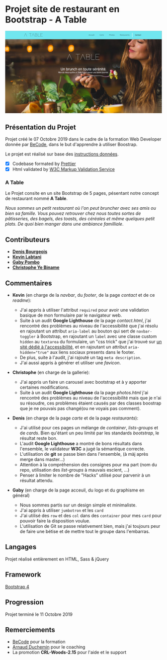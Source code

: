 # Projet site de restaurant en Bootstrap - **A Table**

![Aperçu du projet - capture d’écran](./img/Projet.png)

## Présentation du Projet

Projet créé le 07 Octobre 2019 dans le cadre de la formation Web Developer donnée par [BeCode](https://www.becode.org/), dans le but d'apprendre à utiliser Boostrap.

Le projet est réalisé sur base des [instructions données](https://github.com/becodeorg/CRL-Woods-2.15/blob/master/Projects/BootstrapProject/projet.md).

- [x] Codebase formated by [Prettier](https://prettier.io/)
- [x] Html validated by [W3C Markup Validation Service](https://validator.w3.org)

### **A Table**

Le Projet consite en un site Bootstrap de 5 pages, pésentant notre concept de restaurant nommé **A Table**.

_Nous sommes un petit restaurant où l'on peut bruncher avec ses amis ou bien sa famille.
Vous pouvez retrouver chez nous toutes sortes de pâtisseries, des bagels, des toasts, des céréales et même quelques petit plats. De quoi bien manger dans une ambiance familliale_.

## Contributeurs

- [**Denis Bourgeois**](https://github.com/Debourgeo)
- [**Kevin Labtani**](https://github.com/kevin-labtani)
- [**Gaby Pombo**](https://github.com/Gabypml)
- [**Christophe Ye Biname**](https://github.com/christophe-ye-biname)

## Commentaires

- **Kevin** (en charge de la _navbar_, du _footer_, de la page _contact_ et de ce _readme_):

  - J'ai appris à utiliser l'attribut `required` pour avoir une validation basique de mon formulaire par le navigateur web.
  - Suite à un audit **Google Lighthouse** de la page _contact.html_, j'ai rencontré des problèmes au niveau de l'accessibilité que j'ai résolu en rajoutant un attribut `aria-label` au bouton qui sert de `navbar-toggler` à Bootstrap, en rajoutant un `label` avec une classe custom `hidden` au `textarea` du formulaire, un "css trick" que j'ai trouvé sur [un sité dédié à l'accessibilité](https://webaim.org/techniques/css/invisiblecontent/), et en rajoutant un attribut `aria-hidden="true"` aux liens sociaux presents dans le footer.
  - De plus, suite à l'audit, j'ai rajouté un tag `meta description`.
  - J'ai aussi appris à générer et utiliser une _favicon_.

- **Christophe** (en charge de la gallerie):
  - J'ai appris un faire un carousel avec bootstrap et à y apporter certaines modifications.
  - Suite à un audit **Google Lighthouse** da la page _photos.html_ j'ai rencontré des problèmes au niveau de l'accessibilité mais que je n'ai su résoudre, ces problèmes étaient causés par des classes boostrap que je ne pouvais pas changé(ou ne voyais pas comment).
- **Denis** (en charge de la page _carte_ et de la page _restaurants_):

  - J'ai utilisé pour ces pages un mélange de _container_, _lists-groups_ et de _cards_. Bien qu'étant un peu limité par les standards _bootstrap_, le résultat reste bon.
  - L'audit **Google Lighthouse** a montré de bons résultats dans l'ensemble, le validateur **W3C** a jugé la sémantique correcte.
  - L'utilisation de **git** se passe bien dans l'ensemble, (à màj après merge dans master...)
  - Attention à la compréhension des consignes pour ma part (nom du repo, utilisation des _list-groups_ à mauvais escient, ...)
  - Penser à limiter le nombre de "Hacks" utilisé pour parvenir à un résultat attendu.

- **Gaby** (en charge de la page acceuil, du logo et du graphisme en général)
  - Nous sommes partis sur un design simple et minimaliste.
  - J'ai appris à utiliser `jumbotron` et les `card`
  - J'ai utilisé des `row` et des `col` dans des `container` pour mes `card` pour pouvoir faire la disposition voulue.
  - L'utilisation de Git se passe relativement bien, mais j'ai toujours peur de faire une bétise et de mettre tout le groupe dans l'embarras.

## Langages

Projet réalisé entièrement en HTML, Sass & jQuery

## Framework

[Bootstrap 4](https://getbootstrap.com/)

## Progression

Projet terminé le 11 Octobre 2019

## Remerciements

- [BeCode](https://www.becode.org/) pour la formation
- [Arnaud Duchemin](https://github.com/Cervant3s) pour le coaching
- La promotion **CRL-Woods-2.15** pour l'aide et le support
